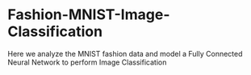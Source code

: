 # Fashion-MNIST-Image-Classification
Here we analyze the MNIST fashion data and model a Fully Connected Neural Network to perform Image Classification
